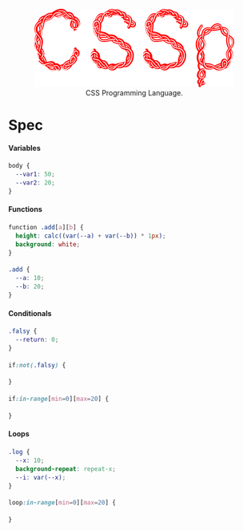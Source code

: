 <p align="center">
  <img src="public\readme-title.png" alt="CSSp"/>
  </br>
  CSS Programming Language.
</p>

# Spec

#### Variables
```css
body {
  --var1: 50;
  --var2: 20;
}
```

#### Functions
```css
function .add[a][b] {
  height: calc((var(--a) + var(--b)) * 1px);
  background: white;
}

.add {
  --a: 10;
  --b: 20;
}
```

#### Conditionals
```css
.falsy {
  --return: 0;  
}

if:not(.falsy) {
  
}

if:in-range[min=0][max=20] {
  
}
```

#### Loops
```css
.log {
  --x: 10;
  background-repeat: repeat-x;
  --i: var(--x);
}

loop:in-range[min=0][max=20] {

}
```

